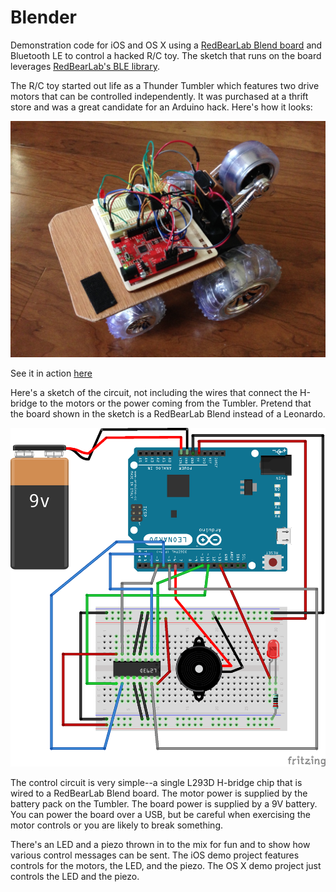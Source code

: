 # Blender
Demonstration code for iOS and OS X using a [RedBearLab Blend board](http://redbearlab.com/blend/) and Bluetooth LE to control a hacked R/C toy. The sketch that runs on the board leverages [RedBearLab's BLE library](https://github.com/RedBearLab/nRF8001). 

The R/C toy started out life as a Thunder Tumbler which features two drive motors that can be controlled 
independently. It was purchased at a thrift store and was a great candidate for an Arduino hack. Here's how it looks:

![the actual toy](https://raw.githubusercontent.com/tingraldi/Blender/master/Hacked%20Tumbler.jpg "Hacked Tumbler")

See it in action [here](https://youtu.be/yEdCtl_qRts)

Here's a sketch of the circuit, not including the wires that connect the H-bridge to the motors or the power coming 
from the Tumbler. Pretend that the board shown in the sketch is a RedBearLab Blend instead of a Leonardo.

![the circuit](https://github.com/tingraldi/Blender/blob/master/Tumbler%20Controller_bb.png "Sketch of Circuit")

The control circuit is very simple--a single L293D H-bridge chip that is wired to a RedBearLab Blend board. The 
motor power is supplied by the battery pack on the Tumbler. The board power is supplied by a 9V battery. You can
power the board over a USB, but be careful when exercising the motor controls or you are likely to break something.

There's an LED and a piezo thrown in to the mix for fun and to show how various control messages can be sent. The 
iOS demo project features controls for the motors, the LED, and the piezo. The OS X demo project just controls
the LED and the piezo.
